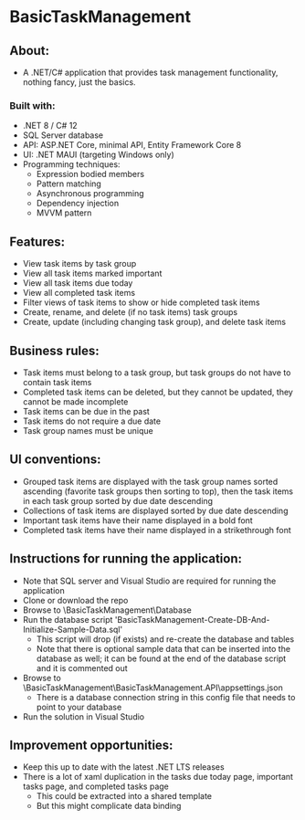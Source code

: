 # BasicTaskManagement

## About:
- A .NET/C# application that provides task management functionality, nothing fancy, just the basics.

### Built with:
- .NET 8 / C# 12
- SQL Server database
- API: ASP.NET Core, minimal API, Entity Framework Core 8
- UI: .NET MAUI (targeting Windows only)
- Programming techniques:
	- Expression bodied members
	- Pattern matching
	- Asynchronous programming
	- Dependency injection
	- MVVM pattern

## Features:
- View task items by task group
- View all task items marked important
- View all task items due today
- View all completed task items
- Filter views of task items to show or hide completed task items
- Create, rename, and delete (if no task items) task groups
- Create, update (including changing task group), and delete task items

## Business rules:
- Task items must belong to a task group, but task groups do not have to contain task items
- Completed task items can be deleted, but they cannot be updated, they cannot be made incomplete
- Task items can be due in the past
- Task items do not require a due date
- Task group names must be unique

## UI conventions:
- Grouped task items are displayed with the task group names sorted ascending (favorite task groups then sorting to top), then the task items in each task group sorted by due date descending
- Collections of task items are displayed sorted by due date descending
- Important task items have their name displayed in a bold font
- Completed task items have their name displayed in a strikethrough font

## Instructions for running the application:
- Note that SQL server and Visual Studio are required for running the application
- Clone or download the repo
- Browse to \BasicTaskManagement\Database
- Run the database script 'BasicTaskManagement-Create-DB-And-Initialize-Sample-Data.sql'
	- This script will drop (if exists) and re-create the database and tables
	- Note that there is optional sample data that can be inserted into the database as well; it can be found at the end of the database script and it is commented out
- Browse to \BasicTaskManagement\BasicTaskManagement.API\appsettings.json
	- There is a database connection string in this config file that needs to point to your database
- Run the solution in Visual Studio

## Improvement opportunities:
- Keep this up to date with the latest .NET LTS releases
- There is a lot of xaml duplication in the tasks due today page, important tasks page, and completed tasks page
	- This could be extracted into a shared template
	- But this might complicate data binding
